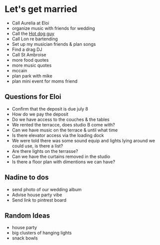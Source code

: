 # Let's get married

- Call Aurelia at Eloi
- organize music with friends for wedding
- Call the [Hot dog guy](http://promotionsmicheldumontet.com/index.php?p=1_6_Hot-Dog-Party)
- Call Lon re bartending
- Set up my musician friends & plan songs
- Find a drag DJ
- Call St Ambroise
- more food quotes
- more music quotes
- mccain
- plan park with mike
- plan mini event for moms friend

## Questions for Eloi

- Confirm that the deposit is due july 8
- How do we pay the deposit
- Do we have access to the couches & the tables
- We rented the terracce, does studio B come with?
- Can we have music on the terrace & until what time
- Is there elevator access via the loading dock
- We were told there was some sound equip and lights lying around we could use, is there a list?
- Are there lights on the terrasse?
- Can we have the curtains removed in the studio
- Is there a floor plan with dimentions we can have?

## Nadine to dos

- send photo of our wedding album
- Advise house party vibe
- Send link to pintrest board

## Random Ideas

- house party
- big clusters of hanging lights
- snack bowls

